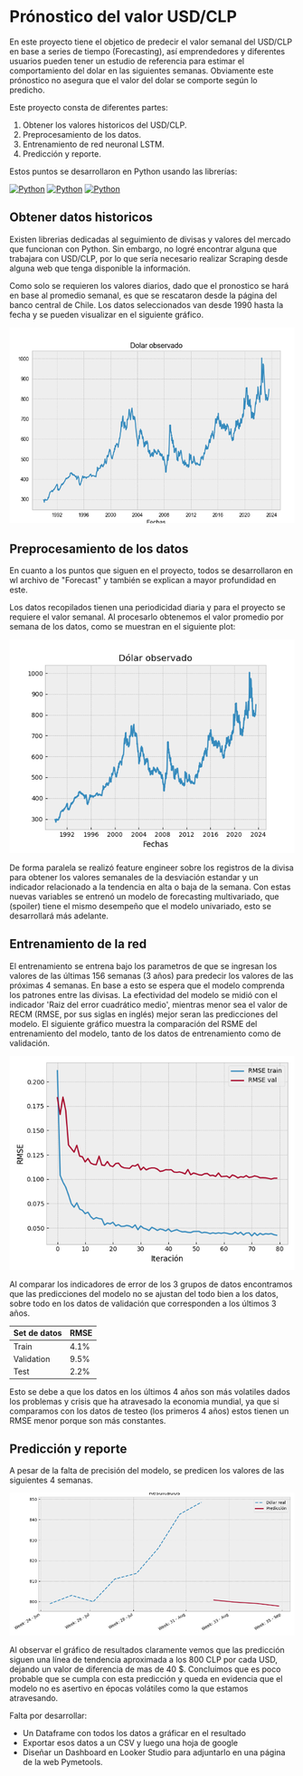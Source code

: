 # Prónostico del valor USD/CLP

En este proyecto tiene el objetico de predecir el valor semanal del USD/CLP en base a series de tiempo (Forecasting), así emprendedores y diferentes usuarios pueden tener un estudio de referencia para estimar el comportamiento del dolar en las siguientes semanas. Obviamente este prónostico no asegura que el valor del dolar se comporte según lo predicho.

Este proyecto consta de diferentes partes:

1. Obtener los valores historicos del USD/CLP.
2. Preprocesamiento de los datos.
3. Entrenamiento de red neuronal LSTM.
4. Predicción y reporte.

Estos puntos se desarrollaron en Python usando las librerías:

[![Python](https://img.shields.io/badge/Pandas-yellow?style=for-the-badge&logo=pandas&logoColor=white&labelColor=101010)](https://pandas.pydata.org/)
[![Python](https://img.shields.io/badge/Keras-yellow?style=for-the-badge&logo=python&logoColor=white&labelColor=101010)](https://keras.io/)
[![Python](https://img.shields.io/badge/Matplotlib-yellow?style=for-the-badge&logo=python&logoColor=white&labelColor=101010)](https://matplotlib.org/)

## Obtener datos historicos

Existen librerias dedicadas al seguimiento de divisas y valores del mercado que funcionan con Python. Sin embargo, no logré encontrar alguna que trabajara con USD/CLP, por lo que sería necesario realizar Scraping desde alguna web que tenga disponible la información.

Como solo se requieren los valores diarios, dado que el pronostico se hará en base al promedio semanal, es que se rescataron desde la página del banco central de Chile. Los datos seleccionados van desde 1990 hasta la fecha y se pueden visualizar en el siguiente gráfico.

![Dolar-scrap](Dolar-scrap.png)

## Preprocesamiento de los datos

En cuanto a los puntos que siguen en el proyecto, todos se desarrollaron en wl archivo de "Forecast" y también se explican a mayor profundidad en este.

Los datos recopilados tienen una periodicidad diaria y para el proyecto se requiere el valor semanal. Al procesarlo obtenemos el valor promedio por semana de los datos, como se muestran en el siguiente plot:

![Dolar x semana](DolarxSemana.png)

De forma paralela se realizó feature engineer sobre los registros de la divisa para obtener los valores semanales de la desviación estandar y un indicador relacionado a la tendencia en alta o baja de la semana. Con estas nuevas variables se entrenó un modelo de forecasting multivariado, que (spoiler) tiene el mismo desempeño que el modelo univariado, esto se desarrollará más adelante. 

## Entrenamiento de la red

El entrenamiento se entrena bajo los parametros de que se ingresan los valores de las últimas 156 semanas (3 años) para predecir los valores de las próximas 4 semanas. En base a esto se espera que el modelo comprenda los patrones entre las divisas. La efectividad del modelo se midió con el indicador 'Raiz del error cuadrático medio', mientras menor sea el valor de RECM (RMSE, por sus siglas en inglés) mejor seran las predicciones del modelo. El siguiente gráfico muestra la comparación del RSME del entrenamiento del modelo, tanto de los datos de entrenamiento como de validación.

![Error](RMSE.png)

Al comparar los indicadores de error de los 3 grupos de datos encontramos que las predicciones del modelo no se ajustan del todo bien a los datos, sobre todo en los datos de validación que corresponden a los últimos 3 años. 

|**Set de datos**|**RMSE**|
|----------------|--------|
|Train|4.1%|
|Validation|9.5%|
|Test|2.2%|

Esto se debe a que los datos en los últimos 4 años son más volatiles dados los problemas y crisis que ha atravesado la economia mundial, ya que si comparamos con los datos de testeo (los primeros 4 años) estos tienen un RMSE menor porque son más constantes.

## Predicción y reporte

A pesar de la falta de precisión del modelo, se predicen los valores de las siguientes 4 semanas. 

![Resultados](Resultados.png)

Al observar el gráfico de resultados claramente vemos que las predicción siguen una línea de tendencia aproximada a los 800 CLP por cada USD, dejando un valor de diferencia de mas de 40 $. Concluimos que es poco probable que se cumpla con esta predicción y queda en evidencia que el modelo no es asertivo en épocas volátiles como la que estamos atravesando.

Falta por desarrollar:

* Un Dataframe con todos los datos a gráficar en el resultado
* Exportar esos datos a un CSV y luego una hoja de google
* Diseñar un Dashboard en Looker Studio para adjuntarlo en una página de la web Pymetools.